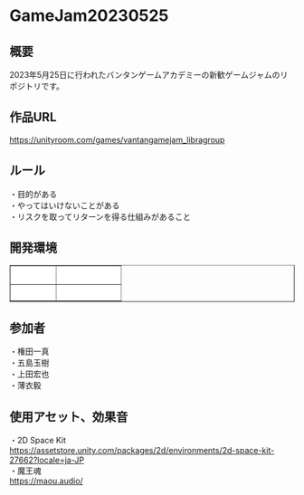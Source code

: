 # GameJam20230525
## 概要  
2023年5月25日に行われたバンタンゲームアカデミーの新歓ゲームジャムのリポジトリです。  

## 作品URL  
https://unityroom.com/games/vantangamejam_libragroup  

## ルール  
・目的がある  
・やってはいけないことがある  
・リスクを取ってリターンを得る仕組みがあること  

## 開発環境  

<table border="1" width="300">
<tr>
<th bgcolor="#FFFFFF"><font color="#FFFFFF">エンジン</font></th>
<th bgcolor="#FFFFFF"><font color="#FFFFFF">バージョン</font></th>
</tr>
 <tr>
<th bgcolor="#FFFFFF"><font color="#FFFFFF">Unity</font></th>
<th bgcolor="#FFFFFF"><font color="#FFFFFF">2021.3.25f1</font></th>
</tr>
</table>

## 参加者  
・権田一真  
・五島玉樹  
・上田宏也  
・薄衣毅  

## 使用アセット、効果音
・2D Space Kit  
https://assetstore.unity.com/packages/2d/environments/2d-space-kit-27662?locale=ja-JP  
・魔王魂  
https://maou.audio/  
